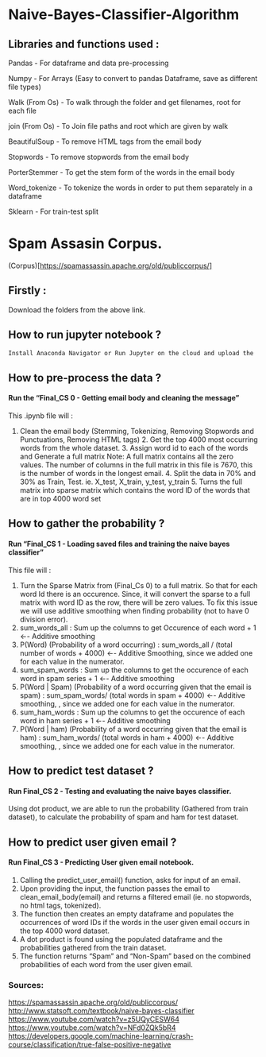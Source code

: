 # Naive-Bayes-Classifier-Algorithm

## Libraries and functions used : 

Pandas - For dataframe and data pre-processing

Numpy - For Arrays (Easy to convert to pandas Dataframe, save as different file types)

Walk (From Os) - To walk through the folder and get filenames, root for each file

join (From Os) - To Join file paths and root which are given by walk

BeautifulSoup - To remove HTML tags from the email body

Stopwords - To remove stopwords from the email body

PorterStemmer - To get the stem form of the words in the email body

Word_tokenize - To tokenize the words in order to put them separately in a dataframe

Sklearn - For train-test split

# Spam Assasin Corpus.

(Corpus)[https://spamassassin.apache.org/old/publiccorpus/]

## Firstly : 
Download the folders from the above link.

## How to run jupyter notebook ? 
```bash
Install Anaconda Navigator or Run Jupyter on the cloud and upload the .ipynb files and the ham and spam folders.
```

## How to pre-process the data ? 

#### Run the “Final_CS 0 - Getting email body and cleaning the message”
This .ipynb file will :
  1. Clean the email body (Stemming, Tokenizing, Removing Stopwords and Punctuations, Removing HTML tags)
	2. Get the top 4000 most occurring words from the whole dataset. 
	3. Assign word id to each of the words and Generate a full matrix 
  Note: A full matrix contains all the zero values. The number of columns in the full matrix in this file is 7670, this is the number of words in the longest email. 
	4. Split the data in 70% and 30% as Train, Test. ie. X_test, X_train, y_test, y_train
	5. Turns the full matrix into sparse matrix which contains the word ID of the words that are in top 4000 word set



## How to gather the probability ? 
####  Run “Final_CS 1 - Loading saved files and training the naive bayes classifier” 


This file will : 
1. Turn the Sparse Matrix from (Final_Cs 0) to a full matrix. So that for each word Id there is an occurence. Since, it will convert the sparse to a full matrix with word ID as the row, there will be zero values. To fix this issue we will use additive smoothing when finding probability (not to have 0 division error).
2. sum_words_all : Sum up the columns to get Occurence of each word  + 1 ←- Additive smoothing
3. P(Word) (Probability of a word occurring) : sum_words_all / (total number of words + 4000) ←- Additive Smoothing, since we added one for each value in the numerator.
4. sum_spam_words : Sum up the columns to get the occurence of each word in spam series + 1 ←- Additive smoothing
5. P(Word | Spam) (Probability of a word occurring given that the email is spam) : sum_spam_words/ (total words in spam + 4000) ←- Additive smoothing, , since we added one for each value in the numerator.
6. sum_ham_words : Sum up the columns to get the occurence of each word in ham series + 1 ←- Additive smoothing
7. P(Word | ham) (Probability of a word occurring given that the email is ham) : sum_ham_words/ (total words in ham + 4000) ←- Additive smoothing, , since we added one for each value in the numerator.


## How to predict test dataset ? 
#### Run Final_CS 2 - Testing and evaluating the naive bayes classifier.

Using dot product, we are able to run the probability (Gathered from train dataset), to calculate the probability of spam and ham for test dataset. 



## How to predict user given email ? 
#### Run Final_CS 3 - Predicting User given email notebook.

1. Calling the predict_user_email() function, asks for input of an email.
2. Upon providing the input, the function passes the email to clean_email_body(email) and returns a filtered email (ie. no stopwords, no html tags, tokenized).
3. The function then creates an empty dataframe and populates the occurrences of word IDs if the words in the user given email occurs in the top 4000 word dataset.
4. A dot product is found using the populated dataframe and the probabilities gathered from the train dataset.
5. The function returns “Spam” and “Non-Spam” based on the combined probabilities of each word from the user given email.


### Sources: 

https://spamassassin.apache.org/old/publiccorpus/
http://www.statsoft.com/textbook/naive-bayes-classifier
https://www.youtube.com/watch?v=z5UQyCESW64
https://www.youtube.com/watch?v=NFd0ZQk5bR4
https://developers.google.com/machine-learning/crash-course/classification/true-false-positive-negative
